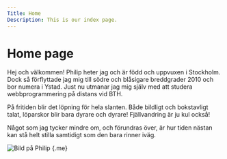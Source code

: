 ```yaml
---
Title: Home
Description: This is our index page.
---
```


Home page
==========================

Hej och välkommen!
Philip heter jag och är född och uppvuxen i Stockholm. Dock så förflyttade jag mig till södre och blåsigare breddgrader 2010 och bor numera i Ystad.
Just nu utmanar jag mig själv med att studera webbprogrammering på distans vid BTH.

På fritiden blir det löpning för hela slanten. Både bildligt och bokstavligt talat, löparskor blir bara dyrare och dyrare!
Fjällvandring är ju kul också!

Något som jag tycker mindre om, och förundras över, är hur tiden nästan kan stå helt stilla samtidigt som den bara rinner iväg.

![Bild på Philip](image/philip.jpg "Philip") {.me}